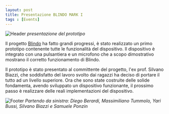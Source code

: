 ```yaml
---
layout: post
title: Presentazione BLINDO MARK I
tags : [Events]
---
```


![Header](https://github.com/ieee-brescia/ieee-brescia.github.io/images/header_incontro_biazzi.jpg)
*presentazione del prototipo*

Il progetto [Blindo](https://ieee-brescia.github.io/_posts/2019-05-15-BLINDO_MARK_I.md) ha fatto grandi progressi, è stato realizzato un primo prototipo contenente tutte le funzionalità del dispositivo.
Il dispositivo è integrato con una pulsantiera e un microfono che a scopo dimostrativo mostrano il corretto funzionamento di Blindo.

Il prototipo è stato presentato al committente del progetto, l'ex prof. Silvano Biazzi, che soddisfatto del lavoro svolto dai ragazzi ha deciso di portare il tutto ad un livello superiore.
Ora che sono state costruite delle solide fondamenta, avendo sviluppato un dispositivo funzionante, il prossimo passo è realizzare delle reali implementazioni del dispositivo.


![Footer](https://github.com/ieee-brescia/ieee-brescia.github.io/images/footer_incontro_biazzi.jpg)
*Partendo da sinistra: Diego Berardi, Massimiliano Tummolo, Yari Bussi, Silvano Biazzi e Samuele Ponzin*

